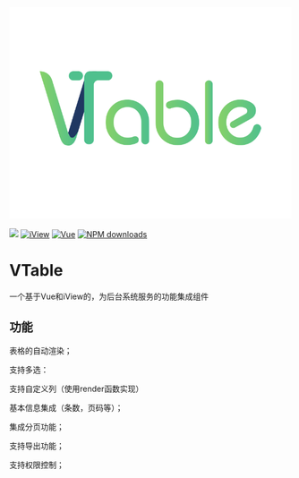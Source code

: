 <div align=center>
  <a href="https://github.com/imRz1015/VTable">
    <img src="./vtable_bg.png" alt="logo">
  </a>
</div>

[![](https://img.shields.io/travis/iview/iview.svg?style=flat-square)](https://github.com/imRz1015/VTable)
[![iView](https://img.shields.io/npm/v/iview.svg?style=flat-square)](https://www.npmjs.org/package/iview)
[![Vue](http://img.shields.io/npm/dm/iview.svg?style=flat-square)](https://cn.vuejs.org/)
[![NPM downloads](https://img.shields.io/npm/dt/iview.svg?style=flat-square)](https://npmjs.org/package/iview)


# VTable
一个基于Vue和iView的，为后台系统服务的功能集成组件
## 功能
  表格的自动渲染；
  
  支持多选：
  
  支持自定义列（使用render函数实现）
  
  基本信息集成（条数，页码等）；
  
  集成分页功能；
  
  支持导出功能；
  
  支持权限控制；

